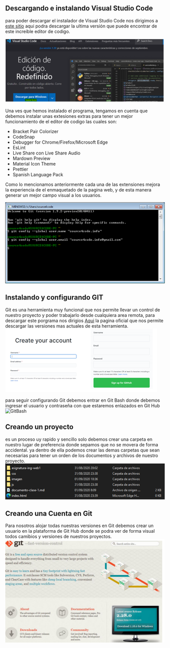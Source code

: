 ## Descargando e instalando Visual Studio Code
para poder descargar el instalador de Visual Studio Code nos dirigimos a [este sitio](https://code.visualstudio.com/) aqui podra descargar la ultima versión que puede encontrar de este increible editor de codigo.

![Visual Studio](imagen\Captura.PNG)

Una ves que hemos instalado el programa, tengamos en cuenta que debemos instalar unas extesiones extras para tener un mejor funcionamiento de el editor de codigo las cuales son:  

* Bracket Pair Colorizer
* CodeSnap
* Debugger for Chrome/Firefox/Microsoft Edge
* EsLint
* Live Share con Live Share Audio
* Mardown Preview 
* Material Icon Theme
* Prettier
* Spanish Language Pack

Como lo mencionamos anteriormente cada una de las extensiones mejora la experiencia de el enmaquetado de la pagina web, y de esta manera generar un mejor campo visual a los usuarios.

![Configurar](imagen\git-bash-config.png)

## Instalando y configurando GIT

Git es una herramienta muy funcional que nos permite llevar un control de nuestro proyecto y poder trabajarlo desde cualquiera area remota, para descargar este porgrama nos dirigios [Aqui](https://git-scm.com/) la pagina oficial que nos permite descargar las versiones mas actuales de esta herramienta.  
![Sitio de Instalacion](imagen\Captura2.PNG)

para seguir configurando Git debemos entrar en Git Bash donde debemos ingresar el usuario y contraseña con que estaremos enlazados en Git Hub  ![GitBash]()

## Creando un proyecto

es un proceso uy rapido y sencillo solo debemos crear una carpeta en nuestro lugar de preferencia donde sepamos que no se movera de forma accidental. ya dentro de ella podemos crear las demas carpetas que sean necesarias para tener un orden de los documentos y archivos de nuestro proyecto.
![Creamos un proyecto](imagen\Captura4.PNG)


## Creando una Cuenta en Git

Para nosotros alojar todas nuestras versiones en Git debemos crear un usuario en la plataforma de Git Hub donde se podra ver de forma visual todos camibios y versiones de nuestros proyectos.  ![Creamos nuestra cuenta](imagen\Captura3.PNG)


